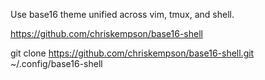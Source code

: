 Use base16 theme unified across vim, tmux, and shell.

https://github.com/chriskempson/base16-shell

git clone https://github.com/chriskempson/base16-shell.git ~/.config/base16-shell
